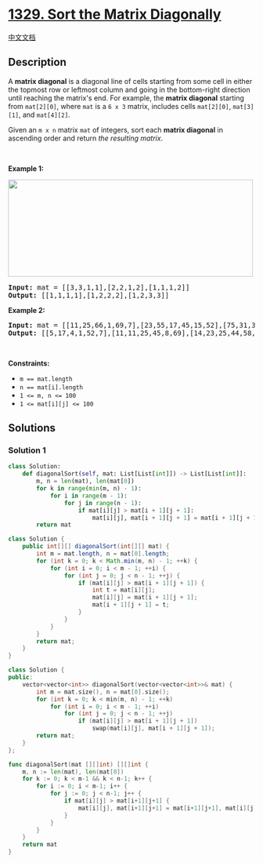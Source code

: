 # [1329. Sort the Matrix Diagonally](https://leetcode.com/problems/sort-the-matrix-diagonally)

[中文文档](./solution/1300-1399/1329.Sort%20the%20Matrix%20Diagonally/README.md)

<!-- tags:Array,Matrix,Sorting -->

## Description

<p>A <strong>matrix diagonal</strong> is a diagonal line of cells starting from some cell in either the topmost row or leftmost column and going in the bottom-right direction until reaching the matrix&#39;s end. For example, the <strong>matrix diagonal</strong> starting from <code>mat[2][0]</code>, where <code>mat</code> is a <code>6 x 3</code> matrix, includes cells <code>mat[2][0]</code>, <code>mat[3][1]</code>, and <code>mat[4][2]</code>.</p>

<p>Given an <code>m x n</code> matrix <code>mat</code> of integers, sort each <strong>matrix diagonal</strong> in ascending order and return <em>the resulting matrix</em>.</p>

<p>&nbsp;</p>
<p><strong class="example">Example 1:</strong></p>
<img alt="" src="./images/1482_example_1_2.png" style="width: 500px; height: 198px;" />
<pre>
<strong>Input:</strong> mat = [[3,3,1,1],[2,2,1,2],[1,1,1,2]]
<strong>Output:</strong> [[1,1,1,1],[1,2,2,2],[1,2,3,3]]
</pre>

<p><strong class="example">Example 2:</strong></p>

<pre>
<strong>Input:</strong> mat = [[11,25,66,1,69,7],[23,55,17,45,15,52],[75,31,36,44,58,8],[22,27,33,25,68,4],[84,28,14,11,5,50]]
<strong>Output:</strong> [[5,17,4,1,52,7],[11,11,25,45,8,69],[14,23,25,44,58,15],[22,27,31,36,50,66],[84,28,75,33,55,68]]
</pre>

<p>&nbsp;</p>
<p><strong>Constraints:</strong></p>

<ul>
	<li><code>m == mat.length</code></li>
	<li><code>n == mat[i].length</code></li>
	<li><code>1 &lt;= m, n &lt;= 100</code></li>
	<li><code>1 &lt;= mat[i][j] &lt;= 100</code></li>
</ul>

## Solutions

### Solution 1

<!-- tabs:start -->

```python
class Solution:
    def diagonalSort(self, mat: List[List[int]]) -> List[List[int]]:
        m, n = len(mat), len(mat[0])
        for k in range(min(m, n) - 1):
            for i in range(m - 1):
                for j in range(n - 1):
                    if mat[i][j] > mat[i + 1][j + 1]:
                        mat[i][j], mat[i + 1][j + 1] = mat[i + 1][j + 1], mat[i][j]
        return mat
```

```java
class Solution {
    public int[][] diagonalSort(int[][] mat) {
        int m = mat.length, n = mat[0].length;
        for (int k = 0; k < Math.min(m, n) - 1; ++k) {
            for (int i = 0; i < m - 1; ++i) {
                for (int j = 0; j < n - 1; ++j) {
                    if (mat[i][j] > mat[i + 1][j + 1]) {
                        int t = mat[i][j];
                        mat[i][j] = mat[i + 1][j + 1];
                        mat[i + 1][j + 1] = t;
                    }
                }
            }
        }
        return mat;
    }
}
```

```cpp
class Solution {
public:
    vector<vector<int>> diagonalSort(vector<vector<int>>& mat) {
        int m = mat.size(), n = mat[0].size();
        for (int k = 0; k < min(m, n) - 1; ++k)
            for (int i = 0; i < m - 1; ++i)
                for (int j = 0; j < n - 1; ++j)
                    if (mat[i][j] > mat[i + 1][j + 1])
                        swap(mat[i][j], mat[i + 1][j + 1]);
        return mat;
    }
};
```

```go
func diagonalSort(mat [][]int) [][]int {
	m, n := len(mat), len(mat[0])
	for k := 0; k < m-1 && k < n-1; k++ {
		for i := 0; i < m-1; i++ {
			for j := 0; j < n-1; j++ {
				if mat[i][j] > mat[i+1][j+1] {
					mat[i][j], mat[i+1][j+1] = mat[i+1][j+1], mat[i][j]
				}
			}
		}
	}
	return mat
}
```

<!-- tabs:end -->

<!-- end -->
